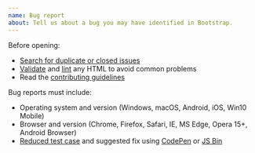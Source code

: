 ```yaml
---
name: Bug report
about: Tell us about a bug you may have identified in Bootstrap.
---
```


Before opening:

-   [Search for duplicate or closed issues](https://github.com/twbs/bootstrap/issues?utf8=%E2%9C%93&q=is%3Aissue)
-   [Validate](https://html5.validator.nu/) and [lint](https://github.com/twbs/bootlint#in-the-browser) any HTML to avoid common problems
-   Read the [contributing guidelines](https://github.com/twbs/bootstrap/blob/master/CONTRIBUTING.md)

Bug reports must include:

-   Operating system and version (Windows, macOS, Android, iOS, Win10 Mobile)
-   Browser and version (Chrome, Firefox, Safari, IE, MS Edge, Opera 15+, Android Browser)
-   [Reduced test case](https://css-tricks.com/reduced-test-cases/) and suggested fix using [CodePen](https://codepen.io/) or [JS Bin](https://jsbin.com/)
